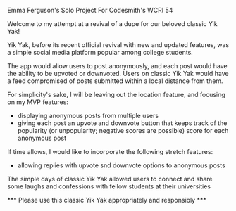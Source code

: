 Emma Ferguson's Solo Project
For Codesmith's WCRI 54

Welcome to my attempt at a revival of a dupe for our beloved classic Yik Yak!

Yik Yak, before its recent official revival with new and updated features, was a simple social media platform popular among college students.

The app would allow users to post anonymously, and each post would have the ability to be upvoted or downvoted. Users on classic Yik Yak would have a feed compromised of posts submitted within a local distance from them.

For simplicity's sake, I will be leaving out the location feature, and focusing on my MVP features:
  - displaying anonymous posts from multiple users
  - giving each post an upvote and downvote button that keeps track of the popularity (or unpopularity; negative scores are possible) score
    for each anonymous post

If time allows, I would like to incorporate the following stretch features:
  - allowing replies with upvote snd downvote options to anonymous posts

The simple days of classic Yik Yak allowed users to connect and share some laughs and confessions with fellow students at their universities

*** Please use this classic Yik Yak appropriately and responsibly ***